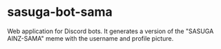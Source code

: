 # sasuga-bot-sama
Web application for Discord bots. It generates a version of the "SASUGA AINZ-SAMA" meme with the username and profile picture.
